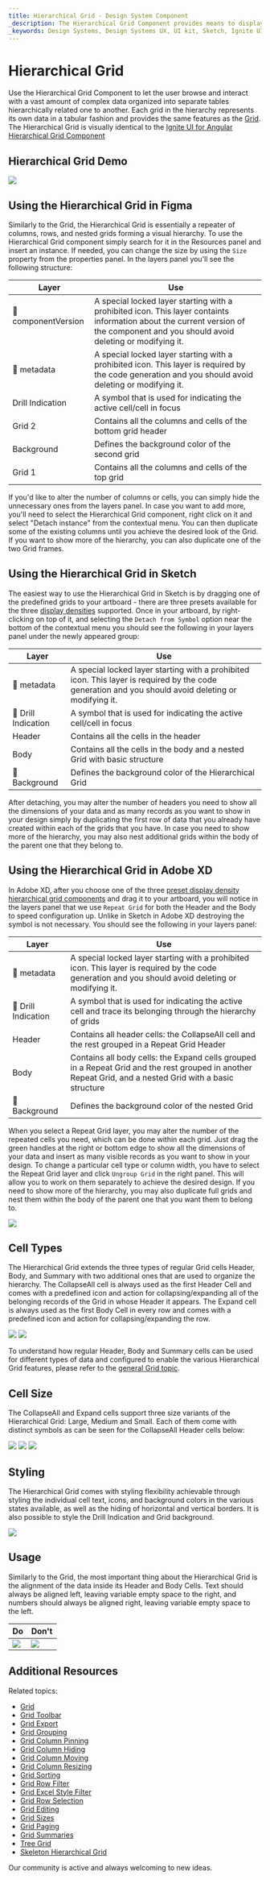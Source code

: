 ```yaml
---
title: Hierarchical Grid - Design System Component
_description: The Hierarchical Grid Component provides means to display and interact with hierarchically related sets of tabular data.
_keywords: Design Systems, Design Systems UX, UI kit, Sketch, Ignite UI for Angular, Sketch to Angular, Sketch to Angular, Angular, Angular Design System, Export code from Sketch, Design Kits for Angular, Sketch HTML, Sketch to HTML, Sketch UI kits, Figma, Figma to Angular, Export code from Figma, Figma HTML, Figma to HTML, Figma UI kits
---
```


# Hierarchical Grid

Use the Hierarchical Grid Component to let the user browse and interact with a vast amount of complex data organized into separate tables hierarchically related one to another. Each grid in the hierarchy represents its own data in a tabular fashion and provides the same features as the [Grid](grid.md). The Hierarchical Grid is visually identical to the [Ignite UI for Angular Hierarchical Grid Component](https://www.infragistics.com/products/ignite-ui-angular/angular/components/hierarchicalgrid/hierarchical_grid.html)

## Hierarchical Grid Demo

<img class="responsive-img" src="../images/hierarchical_grid_demo.png" srcset="../images/hierarchical_grid_demo@2x.png 2x" />

## Using the Hierarchical Grid in Figma
Similarly to the Grid, the Hierarchical Grid is essentially a repeater of columns, rows, and nested grids forming a visual hierarchy. To use the Hierarchical Grid component simply search for it in the Resources panel and insert an instance. If needed, you can change the size by using the `Size` property from the properties panel. In the layers panel you'll see the following structure: 

| Layer                                | Use                                                                                                                                                  |
| ------------------------------------ | ---------------------------------------------------------------------------------------------------------------------------------------------------- |
| 🚫 componentVersion  &nbsp;  | A special locked layer starting with a prohibited icon. This layer containts information about the current version of the component and you should avoid deleting or modifying it. |
| 🚫 metadata | A special locked layer starting with a prohibited icon. This layer is required by the code generation and you should avoid deleting or modifying it. |
| Drill Indication                  | A symbol that is used for indicating the active cell/cell in focus                                                                                                       |
| Grid 2                               | Contains all the columns and cells of the bottom grid header                                                                                                                 |
| Background                                 | Defines the background color of the second grid                                                                            |
| Grid 1              | Contains all the columns and cells of the top grid                                                                                      |

If you'd like to alter the number of columns or cells, you can simply hide the unnecessary ones from the layers panel. In case you want to add more, you'll need to select the Hierarchical Grid component, right click on it and select "Detach instance" from the contextual menu. You can then duplicate some of the existing columns until you achieve the desired look of the Grid. If you want to show more of the hierarchy, you can also duplicate one of the two Grid frames.

## Using the Hierarchical Grid in Sketch

The easiest way to use the Hierarchical Grid in Sketch is by dragging one of the predefined grids to your artboard - there are three presets available for the three [display densities](grid-sizes.md) supported. Once in your artboard, by right-clicking on top of it, and selecting the `Detach from Symbol` option near the bottom of the contextual menu you should see the following in your layers panel under the newly appeared group:

| Layer                                | Use                                                                                                                                                  |
| ------------------------------------ | ---------------------------------------------------------------------------------------------------------------------------------------------------- |
| 🚫 metadata | A special locked layer starting with a prohibited icon. This layer is required by the code generation and you should avoid deleting or modifying it. |
| 🌈 Drill Indication                  | A symbol that is used for indicating the active cell/cell in focus                                                                                                       |
| Header                               | Contains all the cells in the header                                                                                                                 |
| Body                                 | Contains all the cells in the body and a nested Grid with basic structure                                                                            |
| 🌈 Background                        | Defines the background color of the Hierarchical Grid                                                                                                |

After detaching, you may alter the number of headers you need to show all the dimensions of your data and as many records as you want to show in your design simply by duplicating the first row of data that you already have created within each of the grids that you have. In case you need to show more of the hierarchy, you may also nest additional grids within the body of the parent one that they belong to.

## Using the Hierarchical Grid in Adobe XD

In Adobe XD, after you choose one of the three [preset display density hierarchical grid components](grid-sizes.md) and drag it to your artboard, you will notice in the layers panel that we use `Repeat Grid` for both the Header and the Body to speed configuration up. Unlike in Sketch in Adobe XD destroying the symbol is not necessary. You should see the following in your layers panel:

| Layer                                | Use                                                                                                                                                  |
| ------------------------------------ | ---------------------------------------------------------------------------------------------------------------------------------------------------- |
| 🚫 metadata | A special locked layer starting with a prohibited icon. This layer is required by the code generation and you should avoid deleting or modifying it. |
| 🌈 Drill Indication                  | A symbol that is used for indicating the active cell and trace its belonging through the hierarchy of grids             |
| Header                               | Contains all header cells: the CollapseAll cell and the rest grouped in a Repeat Grid Header                                                                                                 |
| Body                                 | Contains all body cells: the Expand cells grouped in a Repeat Grid and the rest grouped in another Repeat Grid, and a nested Grid with a basic structure                                                                            |
| 🌈 Background                        | Defines the background color of the nested Grid                                                                                                |

When you select a Repeat Grid layer, you may alter the number of the repeated cells you need, which can be done within each grid. Just drag the green handles at the right or bottom edge to show all the dimensions of your data and insert as many visible records as you want to show in your design. To change a particular cell type or column width, you have to select the Repeat Grid layer and click `Ungroup Grid` in the right panel. This will allow you to work on them separately to achieve the desired design. If you need to show more of the hierarchy, you may also duplicate full grids and nest them within the body of the parent one that you want them to belong to.

<img class="responsive-img" src="../images/hgrid_layers_panel_adobe_xd.png" srcset="../images/hgrid_layers_panel_adobe_xd@2x.png 2x" />

## Cell Types

The Hierarchical Grid extends the three types of regular Grid cells Header, Body, and Summary with two additional ones that are used to organize the hierarchy. The CollapseAll cell is always used as the first Header Cell and comes with a predefined icon and action for collapsing/expanding all of the belonging records of the Grid in whose Header it appears. The Expand cell is always used as the first Body Cell in every row and comes with a predefined icon and action for collapsing/expanding the row.

<img class="responsive-img" src="../images/hierarchical_grid_cell_header.png" srcset="../images/hierarchical_grid_cell_header@2x.png 2x" />
<img class="responsive-img" src="../images/hierarchical_grid_cell_body.png" srcset="../images/hierarchical_grid_cell_body@2x.png 2x" />

To understand how regular Header, Body and Summary cells can be used for different types of data and configured to enable the various Hierarchical Grid features, please refer to the [general Grid topic](grid.md).

## Cell Size

The CollapseAll and Expand cells support three size variants of the Hierarchical Grid: Large, Medium and Small. Each of them come with distinct symbols as can be seen for the CollapseAll Header cells below:

<img class="responsive-img" src="../images/hierarchical_grid_cell_header_large.png" srcset="../images/hierarchical_grid_cell_header_large@2x.png 2x" />
<img class="responsive-img" src="../images/hierarchical_grid_cell_header_medium.png" srcset="../images/hierarchical_grid_cell_header_medium@2x.png 2x" />
<img class="responsive-img" src="../images/hierarchical_grid_cell_header_small.png" srcset="../images/hierarchical_grid_cell_header_small@2x.png 2x" />

## Styling

The Hierarchical Grid comes with styling flexibility achievable through styling the individual cell text, icons, and background colors in the various states available, as well as the hiding of horizontal and vertical borders. It is also possible to style the Drill Indication and Grid background.

<img class="responsive-img" src="../images/hierarchical_grid_styling.png" srcset="../images/hierarchical_grid_styling@2x.png 2x" />

## Usage

Similarly to the Grid, the most important thing about the Hierarchical Grid is the alignment of the data inside its Header and Body Cells. Text should always be aligned left, leaving variable empty space to the right, and numbers should always be aligned right, leaving variable empty space to the left.

| Do                                                                                                | Don't                                                                                                 |
| ------------------------------------------------------------------------------------------------- | ----------------------------------------------------------------------------------------------------- |
| <img class="responsive-img" src="../images/grid_do1.png" srcset="../images/grid_do1@2x.png 2x" /> | <img class="responsive-img" src="../images/grid_dont1.png" srcset="../images/grid_dont1@2x.png 2x" /> |

## Additional Resources

Related topics:

- [Grid](grid.md)
- [Grid Toolbar](grid-toolbar.md)
- [Grid Export](grid-export.md)
- [Grid Grouping](grid-grouping.md)
- [Grid Column Pinning](grid-column-pinning.md)
- [Grid Column Hiding](grid-column-hiding.md)
- [Grid Column Moving](grid-column-moving.md)
- [Grid Column Resizing](grid-column-resizing.md)
- [Grid Sorting](grid-sorting.md)
- [Grid Row Filter](grid-row-filter.md)
- [Grid Excel Style Filter](grid-excel-style-filter.md)
- [Grid Row Selection](grid-row-selection.md)
- [Grid Editing](grid-editing.md)
- [Grid Sizes](grid-sizes.md)
- [Grid Paging](grid-paging.md)
- [Grid Summaries](grid-summaries.md)
- [Tree Grid](tree-grid.md)
- [Skeleton Hierarchical Grid](hierarchical-grid-skeleton.md)
  <div class="divider--half"></div>

Our community is active and always welcoming to new ideas.
